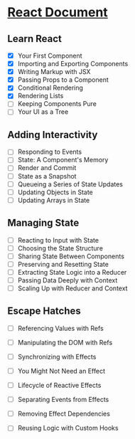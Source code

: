 # [React Document](https://react.dev/)

## Learn React

- [x] Your First Component
- [x] Importing and Exporting Components
- [x] Writing Markup with JSX
- [x] Passing Props to a Component
- [x] Conditional Rendering
- [x] Rendering Lists 
- [ ] Keeping Components Pure 
- [ ] Your UI as a Tree

## Adding Interactivity

- [ ] Responding to Events
- [ ] State: A Component's Memory
- [ ] Render and Commit
- [ ] State as a Snapshot
- [ ] Queueing a Series of State Updates
- [ ] Updating Objects in State 
- [ ] Updating Arrays in State

## Managing State

- [ ] Reacting to Input with State
- [ ] Choosing the State Structure
- [ ] Sharing State Between Components
- [ ] Preserving and Resetting State
- [ ] Extracting State Logic into a Reducer
- [ ] Passing Data Deeply with Context
- [ ] Scaling Up with Reducer and Context

## Escape Hatches

- [ ] Referencing Values with Refs 
- [ ] Manipulating the DOM with Refs
- [ ] Synchronizing with Effects
- [ ] You Might Not Need an Effect
- [ ] Lifecycle of Reactive Effects
- [ ] Separating Events from Effects
- [ ] Removing Effect Dependencies
- [ ] Reusing Logic with Custom Hooks

